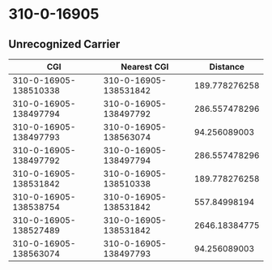 # 310-0-16905
## Unrecognized Carrier


| CGI | Nearest CGI | Distance |
|-----|-------------|----------|
| 310-0-16905-138510338 | 310-0-16905-138531842 | 189.778276258 |
| 310-0-16905-138497794 | 310-0-16905-138497792 | 286.557478296 |
| 310-0-16905-138497793 | 310-0-16905-138563074 | 94.256089003 |
| 310-0-16905-138497792 | 310-0-16905-138497794 | 286.557478296 |
| 310-0-16905-138531842 | 310-0-16905-138510338 | 189.778276258 |
| 310-0-16905-138538754 | 310-0-16905-138531842 | 557.84998194 |
| 310-0-16905-138527489 | 310-0-16905-138531842 | 2646.18384775 |
| 310-0-16905-138563074 | 310-0-16905-138497793 | 94.256089003 |
